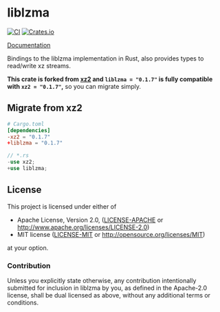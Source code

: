 # liblzma

[![CI](https://github.com/Portable-Network-Archive/liblzma-rs/actions/workflows/main.yml/badge.svg)](https://github.com/Portable-Network-Archive/liblzma-rs/actions/workflows/main.yml)
[![Crates.io][crates-badge]][crates-url]

[crates-badge]: https://img.shields.io/crates/v/liblzma.svg
[crates-url]: https://crates.io/crates/liblzma

[Documentation](https://docs.rs/liblzma)

Bindings to the liblzma implementation in Rust, also provides types to
read/write xz streams.

**This crate is forked from [xz2](https://crates.io/crates/xz2) and `liblzma = "0.1.7"` is fully compatible with `xz2 = "0.1.7"`,**
so you can migrate simply.

## Migrate from xz2

```toml
# Cargo.toml
[dependencies]
-xz2 = "0.1.7"
+liblzma = "0.1.7"
```

```rust
// *.rs
-use xz2;
+use liblzma;
```

## License

This project is licensed under either of

 * Apache License, Version 2.0, ([LICENSE-APACHE](LICENSE-APACHE) or
   http://www.apache.org/licenses/LICENSE-2.0)
 * MIT license ([LICENSE-MIT](LICENSE-MIT) or
   http://opensource.org/licenses/MIT)

at your option.

### Contribution

Unless you explicitly state otherwise, any contribution intentionally submitted
for inclusion in liblzma by you, as defined in the Apache-2.0 license, shall be
dual licensed as above, without any additional terms or conditions.

